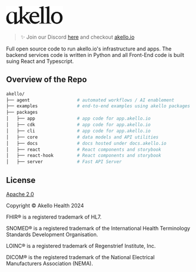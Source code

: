 <a href="https://akello.io" target="_blank">
  <picture>
    <source media="(prefers-color-scheme: dark)" srcset="/assets/akello-logo-white.png" style="max-width: 100%; height: 50px; margin-bottom: 20px">    
    <img src="/assets/akello-logo.png" alt="Akello Logo" height="50"/>
  </picture>
</a>

<h3></h3>

> ✨ Join our Discord [here](https://discord.gg/WSqNrWBKKw) and checkout [akello.io](https://akello.io)

Full open source code to run akello.io's infrastructure and apps. The backend services code is written in Python and all Front-End code is built suing React and Typescript.


## Overview of the Repo

```sh
akello/
├── agent                  # automated workflows / AI enablement
├── examples               # end-to-end examples using akello packages
├── packages   
│   ├── app                # app code for app.akello.io
│   ├── cdk                # app code for app.akello.io
│   ├── cli                # app code for app.akello.io
│   ├── core               # data models and API utilities
│   ├── docs               # docs hosted under docs.akello.io
│   ├── react              # React components and storybook
│   ├── react-hook         # React components and storybook
│   ├── server             # Fast API Server
```


## License

[Apache 2.0](LICENSE.txt)

Copyright &copy; Akello Health 2024

FHIR&reg; is a registered trademark of HL7.

SNOMED&reg; is a registered trademark of the International Health Terminology Standards Development Organisation.

LOINC&reg; is a registered trademark of Regenstrief Institute, Inc.

DICOM&reg; is the registered trademark of the National Electrical Manufacturers Association (NEMA).
